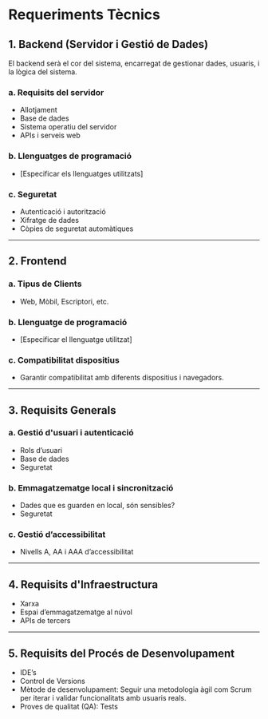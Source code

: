 # Requeriments Tècnics

## 1. Backend (Servidor i Gestió de Dades)

El backend serà el cor del sistema, encarregat de gestionar dades, usuaris, i la lògica del sistema.

### a. Requisits del servidor
- Allotjament
- Base de dades
- Sistema operatiu del servidor
- APIs i serveis web

### b. Llenguatges de programació
- [Especificar els llenguatges utilitzats]

### c. Seguretat
- Autenticació i autorització
- Xifratge de dades
- Còpies de seguretat automàtiques

---

## 2. Frontend

### a. Tipus de Clients
- Web, Mòbil, Escriptori, etc.

### b. Llenguatge de programació
- [Especificar el llenguatge utilitzat]

### c. Compatibilitat dispositius
- Garantir compatibilitat amb diferents dispositius i navegadors.

---

## 3. Requisits Generals

### a. Gestió d'usuari i autenticació
- Rols d’usuari
- Base de dades
- Seguretat

### b. Emmagatzematge local i sincronització
- Dades que es guarden en local, són sensibles?
- Seguretat

### c. Gestió d’accessibilitat
- Nivells A, AA i AAA d’accessibilitat

---

## 4. Requisits d'Infraestructura
- Xarxa
- Espai d’emmagatzematge al núvol
- APIs de tercers

---

## 5. Requisits del Procés de Desenvolupament
- IDE’s
- Control de Versions
- Mètode de desenvolupament: Seguir una metodologia àgil com Scrum per iterar i validar funcionalitats amb usuaris reals.
- Proves de qualitat (QA): Tests

